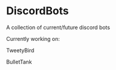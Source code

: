 # DiscordBots
A collection of current/future discord bots

Currently working on:

TweetyBird

BulletTank
